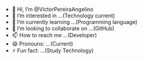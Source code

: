 - 👋 Hi, I’m @VictorPereiraAngelino
- 👀 I’m interested in ...(Technology current)
- 🌱 I’m currently learning ...(Programming language)
- 💞️ I’m looking to collaborate on ...(GitHub)
- 📫 How to reach me ...(Developer)
- 😄 Pronouns: ...(Current)
- ⚡ Fun fact: ...(Study Technology)

<!---
VictorPereiraAngelino/VictorPereiraAngelino is a ✨ special ✨ repository because its `README.md` (this file) appears on your GitHub profile.
You can click the Preview link to take a look at your changes.
--->

